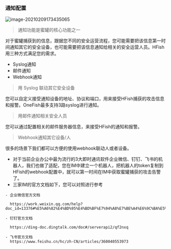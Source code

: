### 通知配置



![image-20210209173435065](https://hfish.cn-bj.ufileos.com/images/image-20210209173435065.png)



> 通知功能是蜜罐的核心功能之一

对于蜜罐捕获到的信息，跟据您不同的安全运营流程，您可能需要把该信息第一时间通知其它的安全设备，也可能需要把该信息通知给相关的安全运营人员。HFish用三种方式满足您的需求。

- Syslog通知
- 邮件通知
- Webhook通知



> 用 Syslog 联动其它安全设备

您可以自定义接受通知设备的地址、协议和端口，用来接受HFish捕获的攻击信息和报警。OneFish最多支持3路syslog进行通知。



> 用邮件通知相关安全人员

您可以通过配置相关的邮件服务器信息，来接受HFish的通知和报警。



> Webhook通知其它设备/人

很多的场景下我们都可以方便的使用webhook联动人或者设备。

- 对于当前企业办公中最为流行的3大即时通讯软件企业微信、钉钉、飞书的机器人，我们也做了适配，您在IM中建立一个机器人，把机器人的token复制到HFish的webhook配置中，就可以第一时间在IM中获取蜜罐捕获的攻击告警了。
- 三家IM的官方文档如下，您可以对照进行参考

```wiki
- 企业微信官方文档

  https://work.weixin.qq.com/help?doc_id=13376#%E5%A6%82%E4%BD%95%E4%BD%BF%E7%94%A8%E7%BE%A4%E6%9C%BA%E5%99%A8%E4%BA%BA

- 钉钉官方文档

  https://ding-doc.dingtalk.com/doc#/serverapi2/qf2nxq

- 飞书官方文档
  https://www.feishu.cn/hc/zh-CN/articles/360040553973
```


